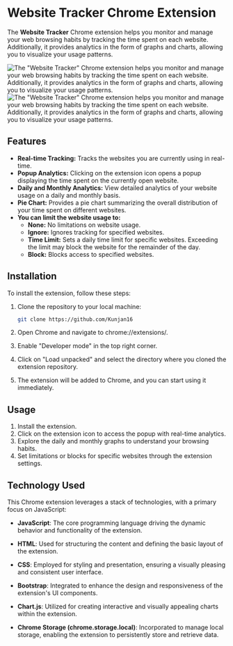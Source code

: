# Website Tracker Chrome Extension

The **Website Tracker** Chrome extension helps you monitor and manage your web browsing habits by tracking the time spent on each website. Additionally, it provides analytics in the form of graphs and charts, allowing you to visualize your usage patterns.

![The "Website Tracker" Chrome extension helps you monitor and manage your web browsing habits by tracking the time spent on each website. Additionally, it provides analytics in the form of graphs and charts, allowing you to visualize your usage patterns.](assets/video/popup.gif)
![The "Website Tracker" Chrome extension helps you monitor and manage your web browsing habits by tracking the time spent on each website. Additionally, it provides analytics in the form of graphs and charts, allowing you to visualize your usage patterns.](assets/video/graph.gif)


## Features

- **Real-time Tracking:** Tracks the websites you are currently using in real-time.
- **Popup Analytics:** Clicking on the extension icon opens a popup displaying the time spent on the currently open website.
- **Daily and Monthly Analytics:** View detailed analytics of your website usage on a daily and monthly basis.
- **Pie Chart:** Provides a pie chart summarizing the overall distribution of your time spent on different websites.
- **You can limit the website usage to:**
  - **None:** No limitations on website usage.
  - **Ignore:** Ignores tracking for specified websites.
  - **Time Limit:** Sets a daily time limit for specific websites. Exceeding the limit may block the website for the remainder of the day.
  - **Block:** Blocks access to specified websites.


## Installation

To install the extension, follow these steps:

1. Clone the repository to your local machine:

   ````bash
   git clone https://github.com/Kunjan16
   ````

2. Open Chrome and navigate to chrome://extensions/.

3. Enable "Developer mode" in the top right corner.

4. Click on "Load unpacked" and select the directory where you cloned the extension repository.

5. The extension will be added to Chrome, and you can start using it immediately.

## Usage

1. Install the extension.
2. Click on the extension icon to access the popup with real-time analytics.
3. Explore the daily and monthly graphs to understand your browsing habits.
4. Set limitations or blocks for specific websites through the extension settings.

## Technology Used

This Chrome extension leverages a stack of technologies, with a primary focus on JavaScript:

- **JavaScript**: The core programming language driving the dynamic behavior and functionality of the extension.

- **HTML**: Used for structuring the content and defining the basic layout of the extension.

- **CSS**: Employed for styling and presentation, ensuring a visually pleasing and consistent user interface.

- **Bootstrap**: Integrated to enhance the design and responsiveness of the extension's UI components.

- **Chart.js**: Utilized for creating interactive and visually appealing charts within the extension.

- **Chrome Storage (chrome.storage.local)**: Incorporated to manage local storage, enabling the extension to persistently store and retrieve data.
